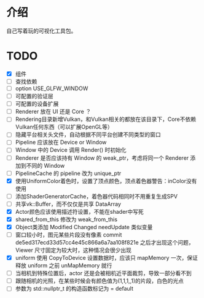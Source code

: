 # 介绍
自己写着玩的可视化工具包。

# TODO
- [x] 组件
- [ ] 查找依赖
- [ ] option USE_GLFW_WINDOW
- [ ] 可配置的验证层
- [ ] 可配置的设备扩展
- [ ] Renderer 放在 UI 还是 Core ？
- [ ] Rendering目录新增Vulkan，和Vulkan相关的都放在该目录下，Core不依赖Vulkan任何东西（可以扩展OpenGL等）
- [ ] 隐藏平台相关头文件，自动根据不同平台创建不同类型的窗口
- [ ] Pipeline 应该放在 Device or Window
- [ ] Window 中的 Device 调用 Render() 时初始化
- [ ] Renderer 是否应该持有 Window 的 weak_ptr，考虑将同一个 Renderer 添加到不同的 Window
- [ ] PipelineCache 的 pipeline 改为 unique_ptr
- [x] 使用UniformColor着色时，设置了顶点颜色，顶点着色器警告：inColor没有使用
- [ ] 添加ShaderGeneratorCache，着色器代码相同时不用重复生成SPV
- [ ] 共享vk::Buffer，而不仅仅是共享 DataArray
- [x] Actor颜色应该使用描述符设置，不能在shader中写死
- [x] shared_from_this 修改为 weak_from_this
- [x] Object类添加 Modified Changed needUpdate 类似变量
- [ ] 窗口较小时，图元某些片段没有像素 commit de5ed317ecd33d57cc4e45c866a6a7aa108f821e 之后才出现这个问题，Viewer 尺寸固定为较大时，这种情况会很少出现
- [x] uniform 使用 CopyToDevice 设置数据时，应该只 mapMemory 一次，保证释放 uniform 之前 unMapMemory 就行
- [ ] 当相机到特殊位置后，actor 还是会被相机近平面裁剪，导致一部分看不到
- [ ] 跟随相机的光照，在某些时候会有颜色值为(1,1,1,,1)的片段，白色的光点
- [ ] 参数为 std::nullptr_t 的构造函数标记为 = default
